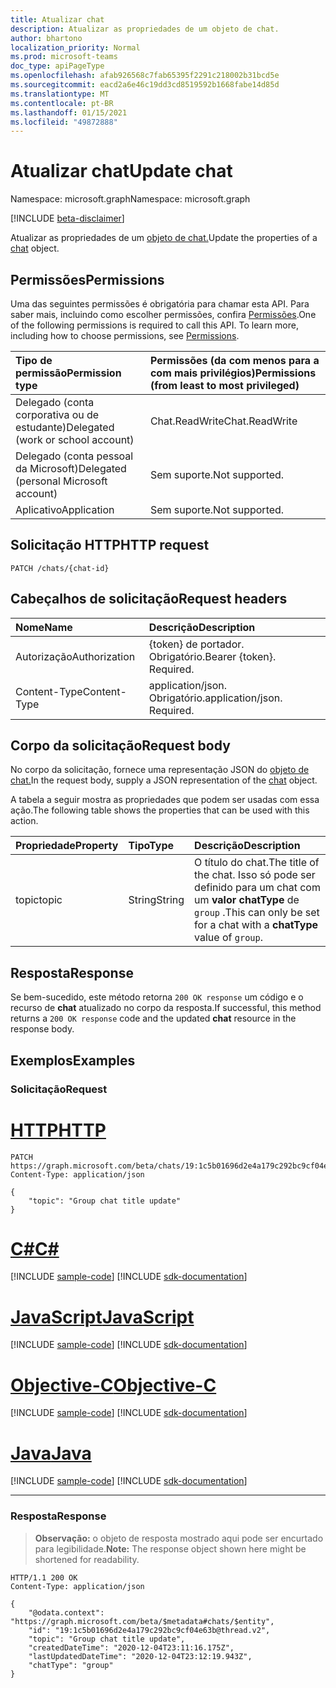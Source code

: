 ```yaml
---
title: Atualizar chat
description: Atualizar as propriedades de um objeto de chat.
author: bhartono
localization_priority: Normal
ms.prod: microsoft-teams
doc_type: apiPageType
ms.openlocfilehash: afab926568c7fab65395f2291c218002b31bcd5e
ms.sourcegitcommit: eacd2a6e46c19dd3cd8519592b1668fabe14d85d
ms.translationtype: MT
ms.contentlocale: pt-BR
ms.lasthandoff: 01/15/2021
ms.locfileid: "49872888"
---
```

# <a name="update-chat"></a><span data-ttu-id="1c88f-103">Atualizar chat</span><span class="sxs-lookup"><span data-stu-id="1c88f-103">Update chat</span></span>
<span data-ttu-id="1c88f-104">Namespace: microsoft.graph</span><span class="sxs-lookup"><span data-stu-id="1c88f-104">Namespace: microsoft.graph</span></span>

[!INCLUDE [beta-disclaimer](../../includes/beta-disclaimer.md)]

<span data-ttu-id="1c88f-105">Atualizar as propriedades de um [objeto de chat.](../resources/chat.md)</span><span class="sxs-lookup"><span data-stu-id="1c88f-105">Update the properties of a [chat](../resources/chat.md) object.</span></span>

## <a name="permissions"></a><span data-ttu-id="1c88f-106">Permissões</span><span class="sxs-lookup"><span data-stu-id="1c88f-106">Permissions</span></span>
<span data-ttu-id="1c88f-p101">Uma das seguintes permissões é obrigatória para chamar esta API. Para saber mais, incluindo como escolher permissões, confira [Permissões](/graph/permissions-reference).</span><span class="sxs-lookup"><span data-stu-id="1c88f-p101">One of the following permissions is required to call this API. To learn more, including how to choose permissions, see [Permissions](/graph/permissions-reference).</span></span>

|<span data-ttu-id="1c88f-109">Tipo de permissão</span><span class="sxs-lookup"><span data-stu-id="1c88f-109">Permission type</span></span>|<span data-ttu-id="1c88f-110">Permissões (da com menos para a com mais privilégios)</span><span class="sxs-lookup"><span data-stu-id="1c88f-110">Permissions (from least to most privileged)</span></span>|
|:---|:---|
|<span data-ttu-id="1c88f-111">Delegado (conta corporativa ou de estudante)</span><span class="sxs-lookup"><span data-stu-id="1c88f-111">Delegated (work or school account)</span></span>|<span data-ttu-id="1c88f-112">Chat.ReadWrite</span><span class="sxs-lookup"><span data-stu-id="1c88f-112">Chat.ReadWrite</span></span>|
|<span data-ttu-id="1c88f-113">Delegado (conta pessoal da Microsoft)</span><span class="sxs-lookup"><span data-stu-id="1c88f-113">Delegated (personal Microsoft account)</span></span> | <span data-ttu-id="1c88f-114">Sem suporte.</span><span class="sxs-lookup"><span data-stu-id="1c88f-114">Not supported.</span></span> |
|<span data-ttu-id="1c88f-115">Aplicativo</span><span class="sxs-lookup"><span data-stu-id="1c88f-115">Application</span></span> | <span data-ttu-id="1c88f-116">Sem suporte.</span><span class="sxs-lookup"><span data-stu-id="1c88f-116">Not supported.</span></span> |

## <a name="http-request"></a><span data-ttu-id="1c88f-117">Solicitação HTTP</span><span class="sxs-lookup"><span data-stu-id="1c88f-117">HTTP request</span></span>

<!-- {
  "blockType": "ignored"
}
-->
``` http
PATCH /chats/{chat-id}
```

## <a name="request-headers"></a><span data-ttu-id="1c88f-118">Cabeçalhos de solicitação</span><span class="sxs-lookup"><span data-stu-id="1c88f-118">Request headers</span></span>
|<span data-ttu-id="1c88f-119">Nome</span><span class="sxs-lookup"><span data-stu-id="1c88f-119">Name</span></span>|<span data-ttu-id="1c88f-120">Descrição</span><span class="sxs-lookup"><span data-stu-id="1c88f-120">Description</span></span>|
|:---|:---|
|<span data-ttu-id="1c88f-121">Autorização</span><span class="sxs-lookup"><span data-stu-id="1c88f-121">Authorization</span></span>|<span data-ttu-id="1c88f-p102">{token} de portador. Obrigatório.</span><span class="sxs-lookup"><span data-stu-id="1c88f-p102">Bearer {token}. Required.</span></span>|
|<span data-ttu-id="1c88f-124">Content-Type</span><span class="sxs-lookup"><span data-stu-id="1c88f-124">Content-Type</span></span>|<span data-ttu-id="1c88f-p103">application/json. Obrigatório.</span><span class="sxs-lookup"><span data-stu-id="1c88f-p103">application/json. Required.</span></span>|

## <a name="request-body"></a><span data-ttu-id="1c88f-127">Corpo da solicitação</span><span class="sxs-lookup"><span data-stu-id="1c88f-127">Request body</span></span>
<span data-ttu-id="1c88f-128">No corpo da solicitação, fornece uma representação JSON do [objeto de chat.](../resources/chat.md)</span><span class="sxs-lookup"><span data-stu-id="1c88f-128">In the request body, supply a JSON representation of the [chat](../resources/chat.md) object.</span></span>

<span data-ttu-id="1c88f-129">A tabela a seguir mostra as propriedades que podem ser usadas com essa ação.</span><span class="sxs-lookup"><span data-stu-id="1c88f-129">The following table shows the properties that can be used with this action.</span></span>

|<span data-ttu-id="1c88f-130">Propriedade</span><span class="sxs-lookup"><span data-stu-id="1c88f-130">Property</span></span>|<span data-ttu-id="1c88f-131">Tipo</span><span class="sxs-lookup"><span data-stu-id="1c88f-131">Type</span></span>|<span data-ttu-id="1c88f-132">Descrição</span><span class="sxs-lookup"><span data-stu-id="1c88f-132">Description</span></span>|
|:---|:---|:---|
|<span data-ttu-id="1c88f-133">topic</span><span class="sxs-lookup"><span data-stu-id="1c88f-133">topic</span></span>|<span data-ttu-id="1c88f-134">String</span><span class="sxs-lookup"><span data-stu-id="1c88f-134">String</span></span>|<span data-ttu-id="1c88f-135">O título do chat.</span><span class="sxs-lookup"><span data-stu-id="1c88f-135">The title of the chat.</span></span> <span data-ttu-id="1c88f-136">Isso só pode ser definido para um chat com um **valor chatType** de `group` .</span><span class="sxs-lookup"><span data-stu-id="1c88f-136">This can only be set for a chat with a **chatType** value of `group`.</span></span>|


## <a name="response"></a><span data-ttu-id="1c88f-137">Resposta</span><span class="sxs-lookup"><span data-stu-id="1c88f-137">Response</span></span>

<span data-ttu-id="1c88f-138">Se bem-sucedido, este método retorna `200 OK response` um código e o recurso de **chat** atualizado no corpo da resposta.</span><span class="sxs-lookup"><span data-stu-id="1c88f-138">If successful, this method returns a `200 OK response` code and the updated **chat** resource in the response body.</span></span>

## <a name="examples"></a><span data-ttu-id="1c88f-139">Exemplos</span><span class="sxs-lookup"><span data-stu-id="1c88f-139">Examples</span></span>

### <a name="request"></a><span data-ttu-id="1c88f-140">Solicitação</span><span class="sxs-lookup"><span data-stu-id="1c88f-140">Request</span></span>

# <a name="http"></a>[<span data-ttu-id="1c88f-141">HTTP</span><span class="sxs-lookup"><span data-stu-id="1c88f-141">HTTP</span></span>](#tab/http)
<!-- {
  "blockType": "request",
  "name": "update_chat"
}
-->
``` http
PATCH https://graph.microsoft.com/beta/chats/19:1c5b01696d2e4a179c292bc9cf04e63b@thread.v2
Content-Type: application/json

{
    "topic": "Group chat title update"
}
```
# <a name="c"></a>[<span data-ttu-id="1c88f-142">C#</span><span class="sxs-lookup"><span data-stu-id="1c88f-142">C#</span></span>](#tab/csharp)
[!INCLUDE [sample-code](../includes/snippets/csharp/update-chat-csharp-snippets.md)]
[!INCLUDE [sdk-documentation](../includes/snippets/snippets-sdk-documentation-link.md)]

# <a name="javascript"></a>[<span data-ttu-id="1c88f-143">JavaScript</span><span class="sxs-lookup"><span data-stu-id="1c88f-143">JavaScript</span></span>](#tab/javascript)
[!INCLUDE [sample-code](../includes/snippets/javascript/update-chat-javascript-snippets.md)]
[!INCLUDE [sdk-documentation](../includes/snippets/snippets-sdk-documentation-link.md)]

# <a name="objective-c"></a>[<span data-ttu-id="1c88f-144">Objective-C</span><span class="sxs-lookup"><span data-stu-id="1c88f-144">Objective-C</span></span>](#tab/objc)
[!INCLUDE [sample-code](../includes/snippets/objc/update-chat-objc-snippets.md)]
[!INCLUDE [sdk-documentation](../includes/snippets/snippets-sdk-documentation-link.md)]

# <a name="java"></a>[<span data-ttu-id="1c88f-145">Java</span><span class="sxs-lookup"><span data-stu-id="1c88f-145">Java</span></span>](#tab/java)
[!INCLUDE [sample-code](../includes/snippets/java/update-chat-java-snippets.md)]
[!INCLUDE [sdk-documentation](../includes/snippets/snippets-sdk-documentation-link.md)]

---



### <a name="response"></a><span data-ttu-id="1c88f-146">Resposta</span><span class="sxs-lookup"><span data-stu-id="1c88f-146">Response</span></span>
><span data-ttu-id="1c88f-147">**Observação:** o objeto de resposta mostrado aqui pode ser encurtado para legibilidade.</span><span class="sxs-lookup"><span data-stu-id="1c88f-147">**Note:** The response object shown here might be shortened for readability.</span></span>
<!-- {
  "blockType": "response",
  "truncated": true,
  "@odata.type": "microsoft.graph.chat"
}
-->
``` http
HTTP/1.1 200 OK
Content-Type: application/json

{
    "@odata.context": "https://graph.microsoft.com/beta/$metadata#chats/$entity",
    "id": "19:1c5b01696d2e4a179c292bc9cf04e63b@thread.v2",
    "topic": "Group chat title update",
    "createdDateTime": "2020-12-04T23:11:16.175Z",
    "lastUpdatedDateTime": "2020-12-04T23:12:19.943Z",
    "chatType": "group"
}
```

